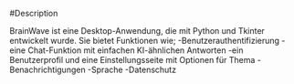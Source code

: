 #Description

BrainWave ist eine Desktop-Anwendung, die mit Python und Tkinter entwickelt wurde. Sie bietet Funktionen wie;
-Benutzerauthentifizierung
-eine Chat-Funktion mit einfachen KI-ähnlichen Antworten
-ein Benutzerprofil und eine Einstellungsseite mit Optionen für Thema
-Benachrichtigungen
-Sprache
-Datenschutz
